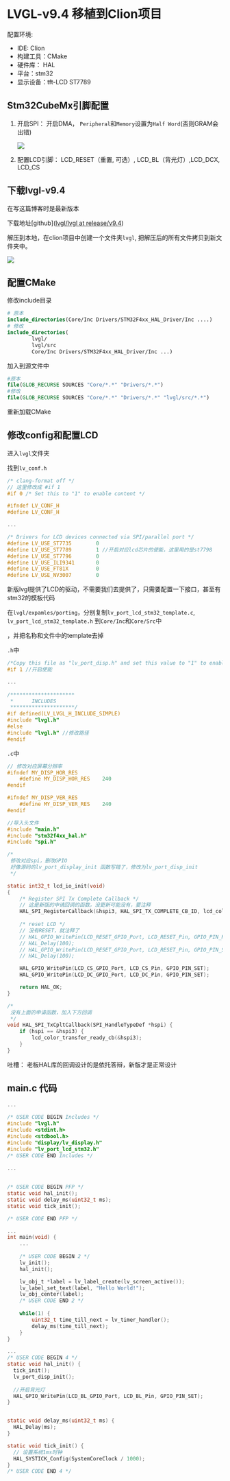 # LVGL-v9.4 移植到Clion项目

配置环境: 

- IDE: Clion
- 构建工具：CMake
- 硬件库： HAL
- 平台：stm32
- 显示设备：tft-LCD ST7789

## Stm32CubeMx引脚配置

1. 开启SPI： 开启DMA， `Peripheral`和`Memory`设置为`Half Word`(否则GRAM会出错)

    <img src="posts\lvgl-v9.4移植\img\DMA.png">

2. 配置LCD引脚： LCD_RESET（重置, 可选）, LCD_BL（背光灯）,LCD_DCX, LCD_CS 

## 下载lvgl-v9.4

在写这篇博客时是最新版本

下载地址[github]([lvgl/lvgl at release/v9.4](https://github.com/lvgl/lvgl/tree/release/v9.4))

解压到本地，在clion项目中创建一个文件夹`lvgl`, 把解压后的所有文件拷贝到新文件夹中。

<img src="posts\lvgl-v9.4移植\img\tree.png">

## 配置CMake

修改include目录

```cmake
# 原本
include_directories(Core/Inc Drivers/STM32F4xx_HAL_Driver/Inc ....)
# 修改
include_directories(
        lvgl/
        lvgl/src
        Core/Inc Drivers/STM32F4xx_HAL_Driver/Inc ...)
```

加入到源文件中

```cmake
#原本
file(GLOB_RECURSE SOURCES "Core/*.*" "Drivers/*.*")
#修改
file(GLOB_RECURSE SOURCES "Core/*.*" "Drivers/*.*" "lvgl/src/*.*")
```

重新加载CMake

## 修改config和配置LCD

进入`lvgl`文件夹

找到`lv_conf.h`

```c
/* clang-format off */
// 这里修改成 #if 1
#if 0 /* Set this to "1" to enable content */

#ifndef LV_CONF_H
#define LV_CONF_H

...

/* Drivers for LCD devices connected via SPI/parallel port */
#define LV_USE_ST7735        0
#define LV_USE_ST7789        1 //开启对应lcd芯片的使能，这里用的是st7798
#define LV_USE_ST7796        0
#define LV_USE_ILI9341       0
#define LV_USE_FT81X         0
#define LV_USE_NV3007        0
```



新版lvgl提供了LCD的驱动，不需要我们去提供了，只需要配置一下接口，甚至有stm32的模板代码

在`lvgl/expamles/porting`，分别复制`lv_port_lcd_stm32_template.c`, `lv_port_lcd_stm32_template.h` 到`Core/Inc`和`Core/Src`中

，并把名称和文件中的template去掉

`.h`中

```c
/*Copy this file as "lv_port_disp.h" and set this value to "1" to enable content*/
#if 1 //开启使能

...
    
/*********************
 *      INCLUDES
 *********************/
#if defined(LV_LVGL_H_INCLUDE_SIMPLE)
#include "lvgl.h"
#else
#include "lvgl.h" //修改路径
#endif
```

`.c`中

```c
// 修改对应屏幕分辨率
#ifndef MY_DISP_HOR_RES
    #define MY_DISP_HOR_RES    240
#endif

#ifndef MY_DISP_VER_RES
    #define MY_DISP_VER_RES    240
#endif

//导入头文件
#include "main.h"
#include "stm32f4xx_hal.h"
#include "spi.h"

/*
 修改对应spi，删改GPIO
 好像源码的lv_port_display_init 函数写错了，修改为lv_port_disp_init
 */

static int32_t lcd_io_init(void)
{
    /* Register SPI Tx Complete Callback */
    // 这是新版的申请回调的函数，没更新可能没有，要注释
    HAL_SPI_RegisterCallback(&hspi3, HAL_SPI_TX_COMPLETE_CB_ID, lcd_color_transfer_ready_cb);
	
    /* reset LCD */
    // 没有RESET，就注释了
    // HAL_GPIO_WritePin(LCD_RESET_GPIO_Port, LCD_RESET_Pin, GPIO_PIN_RESET);
    // HAL_Delay(100);
    // HAL_GPIO_WritePin(LCD_RESET_GPIO_Port, LCD_RESET_Pin, GPIO_PIN_SET);
    // HAL_Delay(100);

    HAL_GPIO_WritePin(LCD_CS_GPIO_Port, LCD_CS_Pin, GPIO_PIN_SET);
    HAL_GPIO_WritePin(LCD_DC_GPIO_Port, LCD_DC_Pin, GPIO_PIN_SET);

    return HAL_OK;
}

/*
 没有上面的申请函数，加入下方回调
 */
void HAL_SPI_TxCpltCallback(SPI_HandleTypeDef *hspi) {
    if (hspi == &hspi3) {
        lcd_color_transfer_ready_cb(&hspi3);
    }
}

```

吐槽： 老板HAL库的回调设计的是依托答辩，新版才是正常设计



## main.c 代码

```c
...
    
/* USER CODE BEGIN Includes */
#include "lvgl.h"
#include <stdint.h>
#include <stdbool.h>
#include "display/lv_display.h"
#include "lv_port_lcd_stm32.h"
/* USER CODE END Includes */

...
    
    
/* USER CODE BEGIN PFP */
static void hal_init();
static void delay_ms(uint32_t ms);
static void tick_init();

/* USER CODE END PFP */

...
int main(void) { 
	...
        
    /* USER CODE BEGIN 2 */
    lv_init();
    hal_init();

    lv_obj_t *label = lv_label_create(lv_screen_active());
    lv_label_set_text(label, "Hello World!");
    lv_obj_center(label);
    /* USER CODE END 2 */
    
    while(1) { 
    	uint32_t time_till_next = lv_timer_handler(); 
        delay_ms(time_till_next); 
    }
}

...
/* USER CODE BEGIN 4 */
static void hal_init() {
  tick_init();
  lv_port_disp_init();
    
  //开启背光灯
  HAL_GPIO_WritePin(LCD_BL_GPIO_Port, LCD_BL_Pin, GPIO_PIN_SET);
}


static void delay_ms(uint32_t ms) {
  HAL_Delay(ms);
}

static void tick_init() {
  // 设置系统1ms时钟
  HAL_SYSTICK_Config(SystemCoreClock / 1000);
}
/* USER CODE END 4 */
    
```



